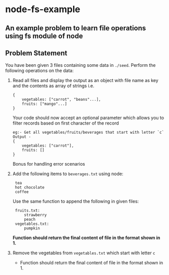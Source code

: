 # node-fs-example

## An example problem to learn file operations using fs module of node

## Problem Statement

You have been given 3 files containing some data in `./seed`. Perform the following operations on the data:

1. Read all files and display the output as an object with file name as key and the contents as array of strings i.e.

    ```
    {
        vegetables: ["carrot", "beans"...],
        fruits: ["mango"...]
    }
    ```

    Your code should now accept an optional parameter which allows you to filter records based on first character of the record

    ```
    eg:- Get all vegetables/fruits/beverages that start with letter `c`
    Output -
    {
        vegetables: ["carrot"],
        fruits: []
    }
    ```

    Bonus for handling error scenarios

2. Add the following items to `beverages.txt` using node:

        tea
        hot chocolate
        coffee

    Use the same function to append the following in given files:

        fruits.txt:
            strawberry
            peach
        vegetables.txt:
            pumpkin

    **Function should return the final content of file in the format shown in 1.**

3. Remove the vegetables from `vegetables.txt` which start with letter `c`
    - Function should return the final content of file in the format shown in 1.
